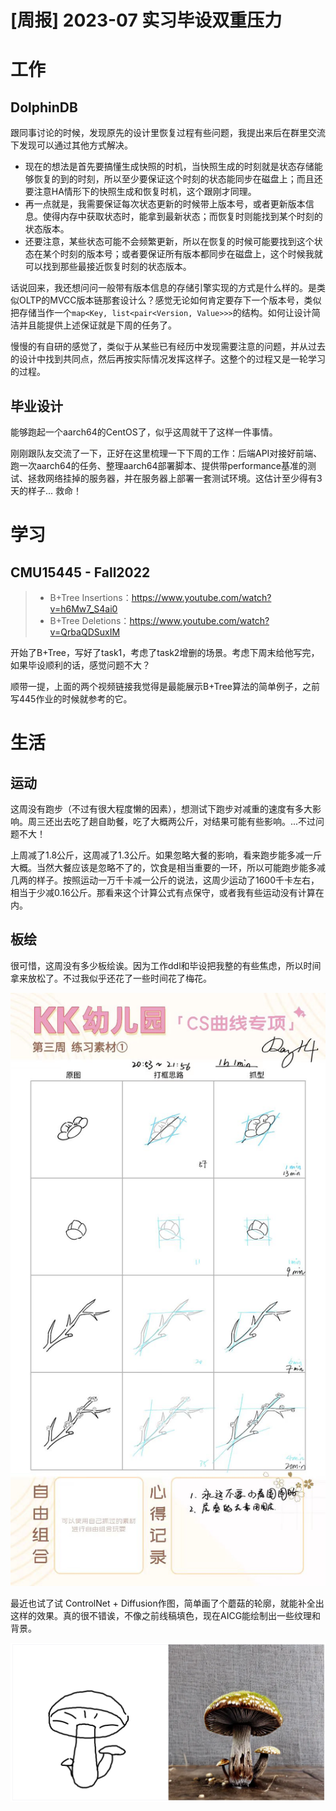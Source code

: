 # [周报] 2023-07 实习毕设双重压力

# 工作

## DolphinDB

跟同事讨论的时候，发现原先的设计里恢复过程有些问题，我提出来后在群里交流下发现可以通过其他方式解决。

- 现在的想法是首先要搞懂生成快照的时机，当快照生成的时刻就是状态存储能够恢复的到的时刻，所以至少要保证这个时刻的状态能同步在磁盘上；而且还要注意HA情形下的快照生成和恢复时机，这个跟刚才同理。
- 再一点就是，我需要保证每次状态更新的时候带上版本号，或者更新版本信息。使得内存中获取状态时，能拿到最新状态；而恢复时则能找到某个时刻的状态版本。
- 还要注意，某些状态可能不会频繁更新，所以在恢复的时候可能要找到这个状态在某个时刻的版本号；或者要保证所有版本都同步在磁盘上，这个时候我就可以找到那些最接近恢复时刻的状态版本。

话说回来，我还想问问一般带有版本信息的存储引擎实现的方式是什么样的。是类似OLTP的MVCC版本链那套设计么？感觉无论如何肯定要存下一个版本号，类似把存储当作一个`map<Key, list<pair<Version, Value>>>`的结构。如何让设计简洁并且能提供上述保证就是下周的任务了。

慢慢的有自研的感觉了，类似于从某些已有经历中发现需要注意的问题，并从过去的设计中找到共同点，然后再按实际情况发挥这样子。这整个的过程又是一轮学习的过程。

## 毕业设计

能够跑起一个aarch64的CentOS了，似乎这周就干了这样一件事情。

刚刚跟队友交流了一下，正好在这里梳理一下下周的工作：后端API对接好前端、跑一次aarch64的任务、整理aarch64部署脚本、提供带performance基准的测试、拯救网络挂掉的服务器，并在服务器上部署一套测试环境。这估计至少得有3天的样子... 救命！

# 学习

## CMU15445 - Fall2022

> - B+Tree Insertions：https://www.youtube.com/watch?v=h6Mw7_S4ai0
> - B+Tree Deletions：https://www.youtube.com/watch?v=QrbaQDSuxIM

开始了B+Tree，写好了task1，考虑了task2增删的场景。考虑下周末给他写完，如果毕设顺利的话，感觉问题不大？

顺带一提，上面的两个视频链接我觉得是最能展示B+Tree算法的简单例子，之前写445作业的时候就参考的它。

# 生活

## 运动

这周没有跑步（不过有很大程度懒的因素），想测试下跑步对减重的速度有多大影响。周三还出去吃了趟自助餐，吃了大概两公斤，对结果可能有些影响。...不过问题不大！

上周减了1.8公斤，这周减了1.3公斤。如果忽略大餐的影响，看来跑步能多减一斤大概。当然大餐应该是忽略不了的，饮食是相当重要的一环，所以可能跑步能多减几两的样子。按照运动一万千卡减一公斤的说法，这周少运动了1600千卡左右，相当于少减0.16公斤。那看来这个计算公式有点保守，或者我有些运动没有计算在内。

## 板绘

很可惜，这周没有多少板绘诶。因为工作ddl和毕设把我整的有些焦虑，所以时间拿来放松了。不过我似乎还花了一些时间花了梅花。

![drawing_practice](/static/image/2023-02-19/drawing_practice.jpeg)

最近也试了试 ControlNet + Diffusion作图，简单画了个蘑菇的轮廓，就能补全出这样的效果。真的很不错诶，不像之前线稿填色，现在AICG能绘制出一些纹理和背景。

![scribble-diffusion-mushrooms](/static/image/2023-02-19/scribble-diffusion-mushrooms.png)